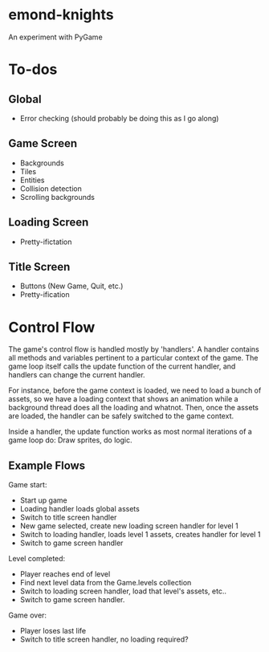 emond-knights
=============
An experiment with PyGame

To-dos
======

Global
------
* Error checking (should probably be doing this as I go along)

Game Screen
-----------
* Backgrounds
* Tiles
* Entities
* Collision detection
* Scrolling backgrounds

Loading Screen
--------------
* Pretty-ifictation

Title Screen
------------
* Buttons (New Game, Quit, etc.)
* Pretty-ification

Control Flow
============
The game's control flow is handled mostly by 'handlers'. A handler contains
all methods and variables pertinent to a particular context of the game. The
game loop itself calls the update function of the current handler, and handlers
can change the current handler.

For instance, before the game context is loaded, we need to load a bunch of assets,
so we have a loading context that shows an animation while a background thread
does all the loading and whatnot. Then, once the assets are loaded, the handler
can be safely switched to the game context.

Inside a handler, the update function works as most normal iterations of a game loop
do: Draw sprites, do logic.

Example Flows
-------------
Game start:
* Start up game
* Loading handler loads global assets
* Switch to title screen handler
* New game selected, create new loading screen handler for level 1
* Switch to loading handler, loads level 1 assets, creates handler for level 1
* Switch to game screen handler

Level completed:
* Player reaches end of level
* Find next level data from the Game.levels collection
* Switch to loading screen handler, load that level's assets, etc..
* Switch to game screen handler.

Game over:
* Player loses last life
* Switch to title screen handler, no loading required?